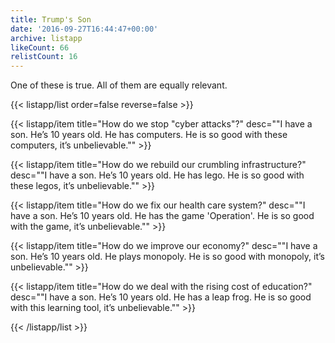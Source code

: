 ```yaml
---
title: Trump's Son
date: '2016-09-27T16:44:47+00:00'
archive: listapp
likeCount: 66
relistCount: 16
---
```


One of these is true. All of them are equally relevant.

{{< listapp/list order=false reverse=false >}}

   {{< listapp/item title="How do we stop \"cyber attacks\"?"
      desc="\"I have a son. He’s 10 years old. He has computers. He is so good with these computers, it’s unbelievable.\"" >}}

   {{< listapp/item title="How do we rebuild our crumbling infrastructure?"
      desc="\"I have a son. He’s 10 years old. He has lego. He is so good with these legos, it’s unbelievable.\"" >}}

   {{< listapp/item title="How do we fix our health care system?"
      desc="\"I have a son. He’s 10 years old. He has the game 'Operation'. He is so good with the game, it’s unbelievable.\"" >}}

   {{< listapp/item title="How do we improve our economy?"
      desc="\"I have a son. He’s 10 years old. He plays monopoly. He is so good with monopoly, it’s unbelievable.\"" >}}

   {{< listapp/item title="How do we deal with the rising cost of education?"
      desc="\"I have a son. He’s 10 years old. He has a leap frog. He is so good with this learning tool, it’s unbelievable.\"" >}}

{{< /listapp/list >}}
